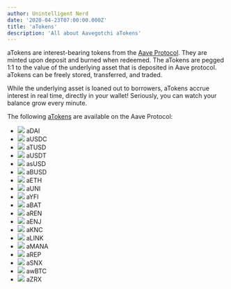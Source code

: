 ```yaml
---
author: Unintelligent Nerd
date: '2020-04-23T07:00:00.000Z'
title: 'aTokens'
description: 'All about Aavegotchi aTokens'
---
```


aTokens are interest-bearing tokens from the [Aave Protocol](https://aave.com). They are minted upon deposit and burned when redeemed. The aTokens are pegged 1:1 to the value of the underlying asset that is deposited in Aave protocol. aTokens can be freely stored, transferred, and traded. 

While the underlying asset is loaned out to borrowers, aTokens accrue interest in real time, directly in your wallet! Seriously, you can watch your balance grow every minute.

The following [aTokens](https://docs.aave.com/developers/deployed-contracts/deployed-contract-instances) are available on the Aave Protocol:

* <img class="atoken" src="/atokens/aDAI.svg"> aDAI
* <img class="atoken" src="/atokens/aUSDC.svg"> aUSDC
* <img class="atoken" src="/atokens/aTUSD.svg"> aTUSD
* <img class="atoken" src="/atokens/aUSDT.svg"> aUSDT
* <img class="atoken" src="/atokens/asUSD.svg"> asUSD
* <img class="atoken" src="/atokens/aBUSD.svg"> aBUSD
* <img class="atoken" src="/atokens/aETH.svg"> aETH
* <img class="atoken" src="/atokens/aUNI.svg"> aUNI
* <img class="atoken" src="/atokens/aYFI.svg"> aYFI
* <img class="atoken" src="/atokens/aBAT.svg"> aBAT
* <img class="atoken" src="/atokens/aREN.svg"> aREN
* <img class="atoken" src="/atokens/aENJ.svg"> aENJ
* <img class="atoken" src="/atokens/aKNC.svg"> aKNC
* <img class="atoken" src="/atokens/aLINK.svg"> aLINK
* <img class="atoken" src="/atokens/aMANA.svg"> aMANA
* <img class="atoken" src="/atokens/aREP.svg"> aREP
* <img class="atoken" src="/atokens/aSNX.svg"> aSNX
* <img class="atoken" src="/atokens/awBTC.svg"> awBTC
* <img class="atoken" src="/atokens/aZRX.svg"> aZRX
